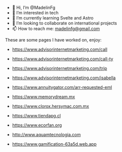 - 👋 Hi, I’m @MadelinFg
- 👀 I’m interested in tech
- 🌱 I’m currently learning Svelte and Astro
- 💞️ I’m looking to collaborate on international projects
- 📫 How to reach me: madelinfg@gmail.com 

These are some pages I have worked on, enjoy:
  
- https://www.advisorinternetmarketing.com/call
- https://www.advisorinternetmarketing.com/call-ty
- https://www.advisorinternetmarketing.com/trip
- https://www.advisorinternetmarketing.com/isabella
- https://www.annuitygator.com/arr-requested-eml
  
- https://www.memorydream.mx
- https://www.clorox.hersymac.com.mx
- https://www.tiendapg.cl

- https://www.ecorfan.org
- http://www.aquamtecnologia.com
  
- https://www.gamification-63a5d.web.app

<!---
MadelinFg/MadelinFg is a ✨ special ✨ repository because its `README.md` (this file) appears on your GitHub profile.
You can click the Preview link to take a look at your changes.
--->

